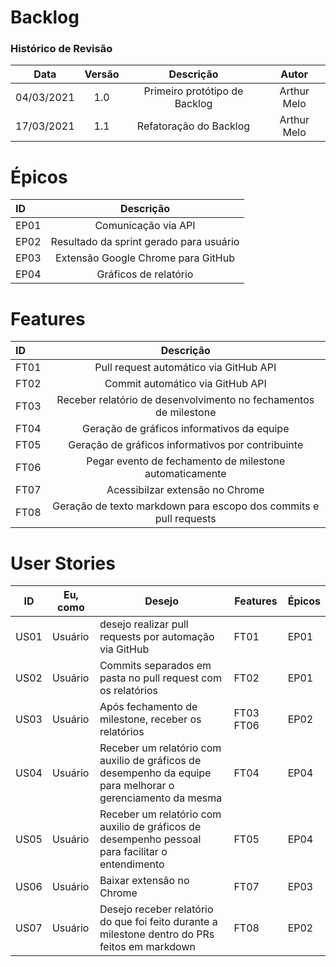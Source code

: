 # Backlog

### Histórico de Revisão
| Data | Versão | Descrição | Autor |  
| :--: | :--:   | :--:      |  :--:  | 
| 04/03/2021 | 1.0 | Primeiro protótipo de Backlog| Arthur Melo
| 17/03/2021 | 1.1 | Refatoração do Backlog| Arthur Melo

# Épicos 
| ID | Descrição |
| :---        |    :----:   |       
| EP01 | Comunicação via API |
| EP02 | Resultado da sprint gerado para usuário |
| EP03 | Extensão Google Chrome para GitHub |
| EP04 | Gráficos de relatório |
 
# Features
| ID      | Descrição | 
| :---        |    :----:   |       
| FT01 | Pull request automático via GitHub API    |
| FT02 | Commit automático via GitHub API  |
| FT03 | Receber relatório de desenvolvimento no fechamentos de milestone  |  
| FT04 | Geração de gráficos informativos da equipe|
| FT05 | Geração de gráficos informativos por contribuinte|
| FT06 | Pegar evento de fechamento de milestone automaticamente|
| FT07 | Acessibilzar extensão no Chrome|
| FT08 | Geração de texto markdown para escopo dos commits e pull requests   |

# User Stories 
| ID | Eu, como | Desejo | Features | Épicos |
--| -- | -- | -- |  -- | 
| US01 | Usuário | desejo realizar pull requests por automação via GitHub |    FT01 | EP01|
| US02 | Usuário | Commits separados em pasta no pull request com os relatórios | FT02 |  EP01 |
| US03 | Usuário | Após fechamento de milestone, receber os relatórios | FT03 FT06  |  EP02|
| US04 | Usuário  | Receber um relatório com auxilio de gráficos de desempenho da equipe para melhorar o gerenciamento da mesma | FT04 | EP04 |
| US05 | Usuário | Receber um relatório com auxilio de gráficos de desempenho pessoal para facilitar o entendimento  | FT05 | EP04|
| US06 | Usuário | Baixar extensão no Chrome  | FT07 |  EP03|
| US07 | Usuário | Desejo receber relatório do que foi feito durante a milestone dentro do PRs feitos em markdown| FT08 | EP02